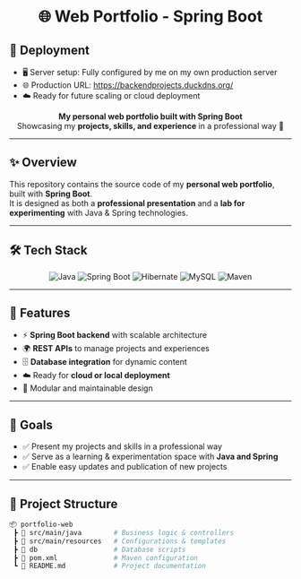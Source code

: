 <h1 align="center">🌐 Web Portfolio - Spring Boot</h1>

## 🚀 Deployment
- 🖥️ Server setup: Fully configured by me on my own production server  
- 🌐 Production URL: https://backendprojects.duckdns.org/
- ☁️ Ready for future scaling or cloud deployment

<p align="center">
  <b>My personal web portfolio built with Spring Boot</b><br>
  Showcasing my <b>projects, skills, and experience</b> in a professional way 🚀
</p>

---

## ✨ Overview
This repository contains the source code of my **personal web portfolio**, built with **Spring Boot**.  
It is designed as both a **professional presentation** and a **lab for experimenting** with Java & Spring technologies.  

---

## 🛠️ Tech Stack
<p align="center">
  <img src="https://img.shields.io/badge/Java-17+-red?logo=java&logoColor=white" alt="Java"/>
  <img src="https://img.shields.io/badge/Spring%20Boot-3.x-brightgreen?logo=springboot&logoColor=white" alt="Spring Boot"/>
  <img src="https://img.shields.io/badge/Hibernate-JPA-blue?logo=hibernate&logoColor=white" alt="Hibernate"/>
  <img src="https://img.shields.io/badge/MySQL-Database-orange?logo=mysql&logoColor=white" alt="MySQL"/>
  <img src="https://img.shields.io/badge/Maven-Build-lightgrey?logo=apachemaven&logoColor=white" alt="Maven"/>
</p>

---

## 🚀 Features
- ⚡ **Spring Boot backend** with scalable architecture  
- 🌍 **REST APIs** to manage projects and experiences  
- 🗄️ **Database integration** for dynamic content  
- ☁️ Ready for **cloud or local deployment**  
- 🧩 Modular and maintainable design  

---

## 🎯 Goals
- ✅ Present my projects and skills in a professional way  
- ✅ Serve as a learning & experimentation space with **Java and Spring**  
- ✅ Enable easy updates and publication of new projects  

---

## 📂 Project Structure
```bash
📦 portfolio-web
 ┣ 📂 src/main/java        # Business logic & controllers
 ┣ 📂 src/main/resources   # Configurations & templates
 ┣ 📂 db                   # Database scripts
 ┣ 📜 pom.xml              # Maven configuration
 ┗ 📜 README.md            # Project documentation
